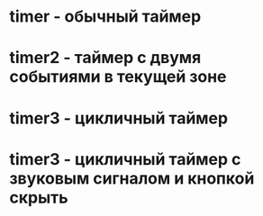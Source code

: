 # timer - обычный таймер
# timer2 - таймер с двумя событиями в текущей зоне
# timer3 - цикличный таймер
# timer3 - цикличный таймер с звуковым сигналом и кнопкой скрыть
